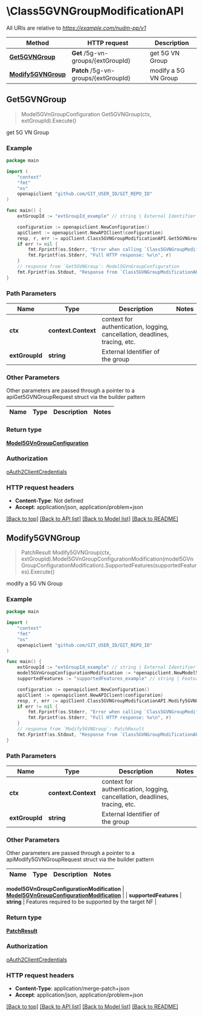 # \Class5GVNGroupModificationAPI

All URIs are relative to *https://example.com/nudm-pp/v1*

Method | HTTP request | Description
------------- | ------------- | -------------
[**Get5GVNGroup**](Class5GVNGroupModificationAPI.md#Get5GVNGroup) | **Get** /5g-vn-groups/{extGroupId} | get 5G VN Group
[**Modify5GVNGroup**](Class5GVNGroupModificationAPI.md#Modify5GVNGroup) | **Patch** /5g-vn-groups/{extGroupId} | modify a 5G VN Group



## Get5GVNGroup

> Model5GVnGroupConfiguration Get5GVNGroup(ctx, extGroupId).Execute()

get 5G VN Group

### Example

```go
package main

import (
	"context"
	"fmt"
	"os"
	openapiclient "github.com/GIT_USER_ID/GIT_REPO_ID"
)

func main() {
	extGroupId := "extGroupId_example" // string | External Identifier of the group

	configuration := openapiclient.NewConfiguration()
	apiClient := openapiclient.NewAPIClient(configuration)
	resp, r, err := apiClient.Class5GVNGroupModificationAPI.Get5GVNGroup(context.Background(), extGroupId).Execute()
	if err != nil {
		fmt.Fprintf(os.Stderr, "Error when calling `Class5GVNGroupModificationAPI.Get5GVNGroup``: %v\n", err)
		fmt.Fprintf(os.Stderr, "Full HTTP response: %v\n", r)
	}
	// response from `Get5GVNGroup`: Model5GVnGroupConfiguration
	fmt.Fprintf(os.Stdout, "Response from `Class5GVNGroupModificationAPI.Get5GVNGroup`: %v\n", resp)
}
```

### Path Parameters


Name | Type | Description  | Notes
------------- | ------------- | ------------- | -------------
**ctx** | **context.Context** | context for authentication, logging, cancellation, deadlines, tracing, etc.
**extGroupId** | **string** | External Identifier of the group | 

### Other Parameters

Other parameters are passed through a pointer to a apiGet5GVNGroupRequest struct via the builder pattern


Name | Type | Description  | Notes
------------- | ------------- | ------------- | -------------


### Return type

[**Model5GVnGroupConfiguration**](Model5GVnGroupConfiguration.md)

### Authorization

[oAuth2ClientCredentials](../README.md#oAuth2ClientCredentials)

### HTTP request headers

- **Content-Type**: Not defined
- **Accept**: application/json, application/problem+json

[[Back to top]](#) [[Back to API list]](../README.md#documentation-for-api-endpoints)
[[Back to Model list]](../README.md#documentation-for-models)
[[Back to README]](../README.md)


## Modify5GVNGroup

> PatchResult Modify5GVNGroup(ctx, extGroupId).Model5GVnGroupConfigurationModification(model5GVnGroupConfigurationModification).SupportedFeatures(supportedFeatures).Execute()

modify a 5G VN Group

### Example

```go
package main

import (
	"context"
	"fmt"
	"os"
	openapiclient "github.com/GIT_USER_ID/GIT_REPO_ID"
)

func main() {
	extGroupId := "extGroupId_example" // string | External Identifier of the group
	model5GVnGroupConfigurationModification := *openapiclient.NewModel5GVnGroupConfigurationModification() // Model5GVnGroupConfigurationModification | 
	supportedFeatures := "supportedFeatures_example" // string | Features required to be supported by the target NF (optional)

	configuration := openapiclient.NewConfiguration()
	apiClient := openapiclient.NewAPIClient(configuration)
	resp, r, err := apiClient.Class5GVNGroupModificationAPI.Modify5GVNGroup(context.Background(), extGroupId).Model5GVnGroupConfigurationModification(model5GVnGroupConfigurationModification).SupportedFeatures(supportedFeatures).Execute()
	if err != nil {
		fmt.Fprintf(os.Stderr, "Error when calling `Class5GVNGroupModificationAPI.Modify5GVNGroup``: %v\n", err)
		fmt.Fprintf(os.Stderr, "Full HTTP response: %v\n", r)
	}
	// response from `Modify5GVNGroup`: PatchResult
	fmt.Fprintf(os.Stdout, "Response from `Class5GVNGroupModificationAPI.Modify5GVNGroup`: %v\n", resp)
}
```

### Path Parameters


Name | Type | Description  | Notes
------------- | ------------- | ------------- | -------------
**ctx** | **context.Context** | context for authentication, logging, cancellation, deadlines, tracing, etc.
**extGroupId** | **string** | External Identifier of the group | 

### Other Parameters

Other parameters are passed through a pointer to a apiModify5GVNGroupRequest struct via the builder pattern


Name | Type | Description  | Notes
------------- | ------------- | ------------- | -------------

 **model5GVnGroupConfigurationModification** | [**Model5GVnGroupConfigurationModification**](Model5GVnGroupConfigurationModification.md) |  | 
 **supportedFeatures** | **string** | Features required to be supported by the target NF | 

### Return type

[**PatchResult**](PatchResult.md)

### Authorization

[oAuth2ClientCredentials](../README.md#oAuth2ClientCredentials)

### HTTP request headers

- **Content-Type**: application/merge-patch+json
- **Accept**: application/json, application/problem+json

[[Back to top]](#) [[Back to API list]](../README.md#documentation-for-api-endpoints)
[[Back to Model list]](../README.md#documentation-for-models)
[[Back to README]](../README.md)

